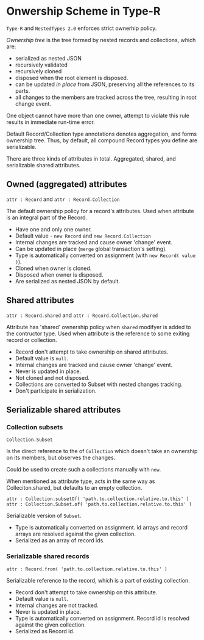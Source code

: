 # Onwership Scheme in Type-R

`Type-R` and `NestedTypes 2.0` enforces strict ownerhip policy.

*Ownership tree* is the tree formed by nested records and collections, which are:
- serialized as nested JSON
- recursively validated
- recursively cloned
- disposed when the root element is disposed.
- can be updated _in place_ from JSON, preserving all the references to its parts.
- all changes to the members are tracked across the tree, resulting in root change event.

One object cannot have more than one owner, attempt to violate this rule results 
in immediate run-time error.

Default Record/Collection type annotations denotes aggregation, and forms ownership tree.
Thus, by default, all compound Record types you define are serializable.

There are three kinds of attributes in total. Aggregated, shared, and serializable shared attributes. 

## Owned (aggregated) attributes

`attr : Record` and `attr : Record.Collection`

The default ownership policy for a record's attributes.
Used when attribute is an integral part of the Record.    

- Have one and only one owner.
- Default value - `new Record` and `new Record.Collection`
- Internal changes are tracked and cause owner 'change' event.  
- Can be updated in place (`merge` global transaction's setting).
- Type is automatically converted on assignment (with `new Record( value )`).
- Cloned when owner is cloned.
- Disposed when owner is disposed.
- Are serialized as nested JSON by default.

## Shared attributes

`attr : Record.shared` and `attr : Record.Collection.shared`

Attribute has 'shared' ownership policy when `shared` modifyer is added to the contructor type.
Used when attribute is the reference to some exiting record or collection.

- Record don't attempt to take ownership on shared attributes.
- Default value is `null`.
- Internal changes are tracked and cause owner 'change' event.
- Never is updated in place.
- Not cloned and not disposed.
- Collections are converted to Subset with nested changes tracking.
- Don't participate in serialization.

## Serializable shared attributes
### Collection subsets

`Collection.Subset`

Is the direct reference to the of `Collection` which doesn't take an ownership on its members, but observes the changes.

Could be used to create such a collections manually with `new`.

When mentioned as attribute type, acts in the same way as Colleciton.shared, but defaults to an empty collection.

`attr : Collection.subsetOf( 'path.to.collection.relative.to.this' )`
`attr : Collection.Subset.of( 'path.to.collection.relative.to.this' )`

Serializable version of `Subset`.

- Type is automatically converted on assignment. id arrays and record arrays are resolved against the given collection. 
- Serialized as an array of record ids. 

### Serializable shared records

`attr : Record.from( 'path.to.collection.relative.to.this' )`

Serializable reference to the record, which is a part of existing collection.

- Record don't attempt to take ownership on this attribute.
- Default value is `null`.
- Internal changes are not tracked.
- Never is updated in place.
- Type is automatically converted on assignment. Record id is resolved against the given collection.
- Serialized as Record id.